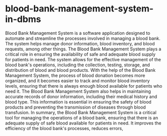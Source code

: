 # blood-bank-management-system-in-dbms
Blood Bank Management System is a software application designed to automate and streamline the processes involved in managing a blood bank. The system helps manage donor information, blood inventory, and blood requests, among other things. The Blood Bank Management System plays a critical role in ensuring the availability of safe and adequate blood supply for patients in need. The system allows for the effective management of the blood bank's operations, including the collection, testing, storage, and distribution of blood and blood products. With the help of the Blood Bank Management System, the process of blood donation becomes more organized, and it becomes easier to track and monitor blood inventory levels, ensuring that there is always enough blood available for patients who need it. The Blood Bank Management System also helps in maintaining accurate records of donor information, including their medical history and blood type. This information is essential in ensuring the safety of blood products and preventing the transmission of diseases through blood transfusion. In summary, the Blood Bank Management System is a critical tool for managing the operations of a blood bank, ensuring that there is an adequate supply of safe blood available for patients in need. It improves the efficiency of the blood bank's processes, reduces errors, 

